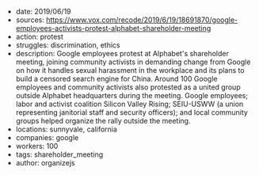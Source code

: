- date: 2019/06/19
- sources: https://www.vox.com/recode/2019/6/19/18691870/google-employees-activists-protest-alphabet-shareholder-meeting
- action: protest
- struggles: discrimination, ethics
- description: Google employees protest at Alphabet's shareholder meeting, joining community activists in demanding change from Google on how it handles sexual harassment in the workplace and its plans to build a censored search engine for China. Around 100 Google employees and community activists also protested as a united group outside Alphabet headquarters during the meeting. Google employees; labor and activist coalition Silicon Valley Rising; SEIU-USWW (a union representing janitorial staff and security officers); and local community groups helped organize the rally outside the meeting.
- locations: sunnyvale, california
- companies: google
- workers: 100
- tags: shareholder_meeting
- author: organizejs
